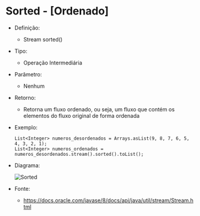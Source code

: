# Sorted - [Ordenado]

- Definição: 
    - Stream<T> sorted()

- Tipo: 
    - Operação Intermediária

- Parâmetro:
    - Nenhum

- Retorno:
    - Retorna um fluxo ordenado, ou seja, um fluxo que contém os elementos do fluxo original de forma ordenada

- Exemplo: 
    ```
  	List<Integer> numeros_desordenados = Arrays.asList(9, 8, 7, 6, 5, 4, 3, 2, 1);
	List<Integer> numeros_ordenados = numeros_desordenados.stream().sorted().toList();
    ```

- Diagrama:

    ![Sorted](../images/13_sorted.png)

- Fonte: 
    - https://docs.oracle.com/javase/8/docs/api/java/util/stream/Stream.html